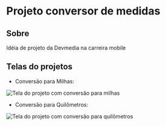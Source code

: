 # Projeto conversor de medidas

## Sobre

Idéia de projeto da Devmedia na carreira mobile

## Telas do projetos

- Conversão para Milhas:

![Tela do projeto com conversão para milhas](./assets/converter-para-milhas.jpeg)

- Conversão para Quilômetros:

![Tela do projeto com conversão para quilômetros](./assets/converter-para-quilometros.jpeg)

